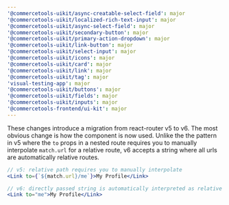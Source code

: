 ```yaml
---
'@commercetools-uikit/async-creatable-select-field': major
'@commercetools-uikit/localized-rich-text-input': major
'@commercetools-uikit/async-select-field': major
'@commercetools-uikit/secondary-button': major
'@commercetools-uikit/primary-action-dropdown': major
'@commercetools-uikit/link-button': major
'@commercetools-uikit/select-input': major
'@commercetools-uikit/icons': major
'@commercetools-uikit/card': major
'@commercetools-uikit/link': major
'@commercetools-uikit/tag': major
'visual-testing-app': major
'@commercetools-uikit/buttons': major
'@commercetools-uikit/fields': major
'@commercetools-uikit/inputs': major
'@commercetools-frontend/ui-kit': major
---
```


These changes introduce a migration from react-router v5 to v6. The most obvious change is how the <Link to> component is now used. Unlike the the pattern in v5 where the `to` props in a nested route requires you to manually interpolate `match.url` for a relative route, v6 accepts a string where all urls are automatically relative routes.

```jsx
// v5: relative path requires you to manually interpolate
<Link to={`${match.url}/me`}>My Profile</Link>
```

```jsx
// v6: directly passed string is automatically interpreted as relative path
<Link to="me">My Profile</Link>
```
